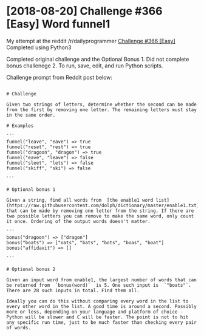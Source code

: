 # [2018-08-20] Challenge #366 [Easy] Word funnel1

My attempt at the reddit /r/dailyprogrammer [Challenge #366 [Easy]](https://www.reddit.com/r/dailyprogrammer/comments/98ufvz/20180820_challenge_366_easy_word_funnel_1/)
Completed using Python3

Completed original challenge and the Optional Bonus 1.
Did not complete bonus challenege 2.
To run, save, edit, and run Python scripts.

Challenge prompt from Reddit post below:
~~~~~~~~~~~~~~~~~~~~~

# Challenge

Given two strings of letters, determine whether the second can be made from the first by removing one letter. The remaining letters must stay in the same order.

# Examples

```
funnel("leave", "eave") => true
funnel("reset", "rest") => true
funnel("dragoon", "dragon") => true
funnel("eave", "leave") => false
funnel("sleet", "lets") => false
funnel("skiff", "ski") => false

```

# Optional bonus 1

Given a string, find all words from  [the enable1 word list](https://raw.githubusercontent.com/dolph/dictionary/master/enable1.txt)  that can be made by removing one letter from the string. If there are two possible letters you can remove to make the same word, only count it once. Ordering of the output words doesn't matter.

```
bonus("dragoon") => ["dragon"]
bonus("boats") => ["oats", "bats", "bots", "boas", "boat"]
bonus("affidavit") => []

```

# Optional bonus 2

Given an input word from enable1, the largest number of words that can be returned from  `bonus(word)`  is 5. One such input is  `"boats"`. There are 28 such inputs in total. Find them all.

Ideally you can do this without comparing every word in the list to every other word in the list. A good time is around a second. Possibly more or less, depending on your language and platform of choice - Python will be slower and C will be faster. The point is not to hit any specific run time, just to be much faster than checking every pair of words.
